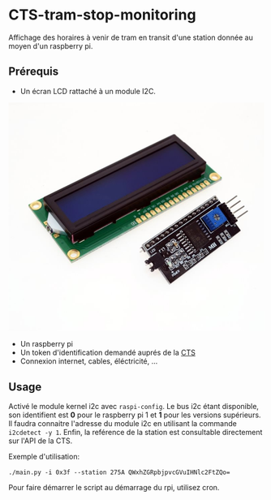 # CTS-tram-stop-monitoring

Affichage des horaires à venir de tram en transit d'une station donnée au moyen
d'un raspberry pi.

## Prérequis

 * Un écran LCD rattaché à un module I2C.

![exemple d'écran](lcd_i2c.jpg)

 * Un raspberry pi
 * Un token d'identification demandé auprés de la
   [CTS](https://api.cts-strasbourg.eu/index.html)
 * Connexion internet, cables, éléctricité, …

## Usage

Activé le module kernel i2c avec `raspi-config`. Le bus i2c étant disponible,
son identifient est **0** pour le raspberry pi 1 et **1** pour les versions
supérieurs.  Il faudra connaitre l'adresse du module i2c en utilisant la 
commande `i2cdetect -y 1`. Enfin, la reférence de la station est consultable
directement sur l'API de la CTS.

Exemple d'utilisation:

	./main.py -i 0x3f --station 275A QWxhZGRpbjpvcGVuIHNlc2FtZQo=

Pour faire démarrer le script au démarrage du rpi, utilisez cron.

